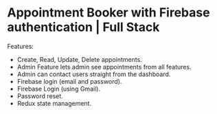 # Appointment Booker with Firebase authentication | Full Stack

Features:

- Create, Read, Update, Delete appointments.
- Admin Feature lets admin see appointments from all features.
- Admin can contact users straight from the dashboard.
- Firebase login (email and password).
- Firebase Login (using Gmail).
- Password reset.
- Redux state management.
